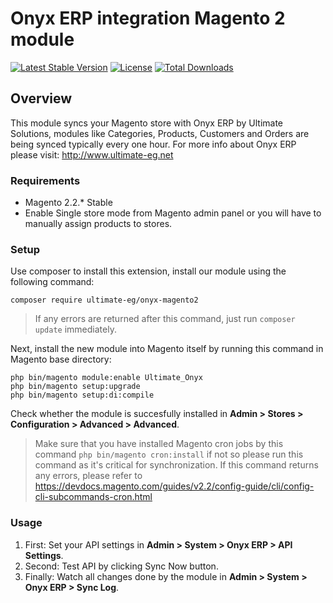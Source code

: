 # Onyx ERP integration Magento 2 module

[![Latest Stable Version](https://poser.pugx.org/ultimate-eg/onyx-magento2/v/stable)](https://packagist.org/packages/ultimate-eg/onyx-magento2)
[![License](https://poser.pugx.org/ultimate-eg/onyx-magento2/license)](https://packagist.org/packages/ultimate-eg/onyx-magento2)
[![Total Downloads](https://poser.pugx.org/ultimate-eg/onyx-magento2/downloads)](https://packagist.org/packages/ultimate-eg/onyx-magento2)

## Overview

This module syncs your Magento store with Onyx ERP by Ultimate Solutions, modules like Categories, Products, Customers and Orders are being synced typically every one hour. For more info about Onyx ERP please visit: http://www.ultimate-eg.net

### Requirements

- Magento 2.2.\* Stable
- Enable Single store mode from Magento admin panel or you will have to manually assign products to stores.

### Setup

Use composer to install this extension, install our module using the following command:

    composer require ultimate-eg/onyx-magento2

> If any errors are returned after this command, just run `composer update` immediately.

Next, install the new module into Magento itself by running this command in Magento base directory:

    php bin/magento module:enable Ultimate_Onyx
    php bin/magento setup:upgrade
    php bin/magento setup:di:compile

Check whether the module is succesfully installed in **Admin > Stores >
Configuration > Advanced > Advanced**.

> Make sure that you have installed Magento cron jobs by this command `php bin/magento cron:install` if not so please run this command as it's critical for synchronization. If this command returns any errors, please refer to https://devdocs.magento.com/guides/v2.2/config-guide/cli/config-cli-subcommands-cron.html

### Usage

1. First: Set your API settings in **Admin > System > Onyx ERP > API Settings**.
2. Second: Test API by clicking Sync Now button.
3. Finally: Watch all changes done by the module in **Admin > System > Onyx ERP > Sync Log**.
